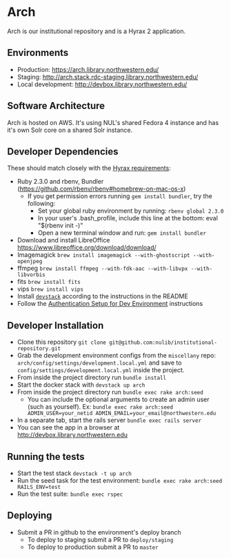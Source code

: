 # Arch

Arch is our institutional repository and is a Hyrax 2 application.

## Environments

- Production: https://arch.library.northwestern.edu/
- Staging: http://arch.stack.rdc-staging.library.northwestern.edu/
- Local development: http://devbox.library.northwestern.edu/

## Software Architecture

Arch is hosted on AWS. It's using NUL's shared Fedora 4 instance and has it's own Solr core on a shared Solr instance.

## Developer Dependencies

These should match closely with the [Hyrax requirements](https://github.com/projecthydra-labs/hyrax):

- Ruby 2.3.0 and rbenv, Bundler (https://github.com/rbenv/rbenv#homebrew-on-mac-os-x)
  - If you get permission errors running `gem install bundler`, try the following:
    - Set your global ruby environment by running: `rbenv global 2.3.0`
    - In your user's .bash_profile, include this line at the bottom: eval "\$(rbenv init -)"
    - Open a new terminal window and run: `gem install bundler`
- Download and install LibreOffice https://www.libreoffice.org/download/download/
- Imagemagick `brew install imagemagick --with-ghostscript --with-openjpeg`
- ffmpeg `brew install ffmpeg --with-fdk-aac --with-libvpx --with-libvorbis`
- fits `brew install fits`
- vips `brew install vips`
- Install [`devstack`](https://github.com/nulib/devstack) according to the instructions in the README
- Follow the [Authentication Setup for Dev Environment](https://github.com/nulib/donut/wiki/Authentication-setup-for-dev-environment) instructions

## Developer Installation

- Clone this repository `git clone git@github.com:nulib/institutional-repository.git`
- Grab the development environment configs from the `miscellany` repo: `arch/config/settings/development.local.yml` and save to `config/settings/development.local.yml` inside the project.
- From inside the project directory run `bundle install`
- Start the docker stack with `devstack up arch`
- From inside the project directory run `bundle exec rake arch:seed`
  - You can include the optional arguments to create an admin user (such as yourself). Ex: `bundle exec rake arch:seed ADMIN_USER=your_netid ADMIN_EMAIL=your_email@northwestern.edu`
- In a separate tab, start the rails server `bundle exec rails server`
- You can see the app in a browser at http://devbox.library.northwestern.edu

## Running the tests

- Start the test stack `devstack -t up arch`
- Run the seed task for the test environment: `bundle exec rake arch:seed RAILS_ENV=test`
- Run the test suite: `bundle exec rspec`

## Deploying

- Submit a PR in github to the environment's deploy branch
  - To deploy to staging submit a PR to `deploy/staging`
  - To deploy to production submit a PR to `master`
